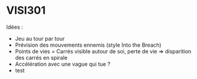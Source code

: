 # VISI301

Idées :
- Jeu au tour par tour
- Prévision des mouvements ennemis (style Into the Breach)
- Points de vies = Carrés visible autour de soi, perte de vie => disparition des carrés en spirale
- Accélération avec une vague qui tue ?
- test